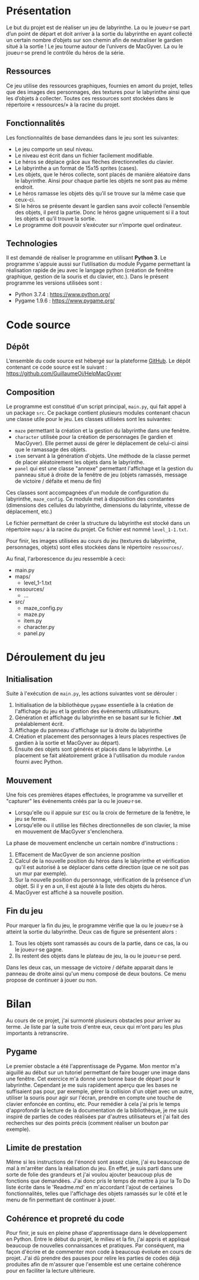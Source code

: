 # Présentation
Le but du projet est de réaliser un jeu de labyrinthe. La ou le joueu·r·se part d’un point de départ et doit arriver à la sortie du labyrinthe en ayant collecté un certain nombre d’objets sur son chemin afin de neutraliser le gardien situé à la sortie !
Le jeu tourne autour de l’univers de MacGyver. La ou le joueu·r·se prend le contrôle du héros de la série.

## Ressources
Ce jeu utilise des ressources graphiques, fournies en amont du projet, telles que des images des personnages, des textures pour le labyrinthe ainsi que les d’objets à collecter. Toutes ces ressources sont stockées dans le répertoire « ressources/» à la racine du projet.

## Fonctionnalités
Les fonctionnalités de base demandées dans le jeu sont les suivantes:
- Le jeu comporte un seul niveau.
- Le niveau est écrit dans un fichier facilement modifiable.
- Le héros se déplace grâce aux flèches directionnelles du clavier.
- Le labyrinthe a un format de 15x15 sprites (cases).
- Les objets, que le héros collecte, sont placés de manière aléatoire dans le labyrinthe. Ainsi pour chaque partie les objets ne sont pas au même endroit.
- Le héros ramasse les objets dès qu’il se trouve sur la même case que ceux-ci.
- Si le héros se présente devant le gardien sans avoir collecté l’ensemble des objets, il perd la partie. Donc le héros gagne uniquement si il a tout les objets et qu’il trouve la sortie.
- Le programme doit pouvoir s’exécuter sur n’importe quel ordinateur.

## Technologies
Il est demandé de réaliser le programme en utilisant **Python 3**.
Le programme s'appuie aussi sur l’utilisation du module Pygame permettant la réalisation rapide de jeu avec le langage python (création de fenêtre graphique, gestion de la souris et du clavier, etc.).
Dans le présent programme les versions utilisées sont :
- Python 3.7.4 : https://www.python.org/
- Pygame 1.9.6 : https://www.pygame.org/

# Code source
## Dépôt
L’ensemble du code source est hébergé sur la plateforme [GitHub](http://github.com). Le dépôt contenant ce code source est le suivant : https://github.com/GuillaumeOj/HelpMacGyver

## Composition
Le programme est constitué d'un script principal, `main.py`, qui fait appel à un package `src`.
Ce package contient plusieurs modules contenant chacun une classe utile pour le jeu. Les classes utilisées sont les suivantes:
- `maze` permettant la création et la gestion du labyrinthe dans une fenêtre.
- `character` utilisée pour la création de personnages (le gardien et MacGyver). Elle permet aussi de gérer le déplacement de celui-ci ainsi que le ramassage des objets.
- `item` servant à la génération d'objets. Une méthode de la classe permet de placer aléatoirement les objets dans le labyrinthe.
- `panel` qui est une classe "annexe" permettant l'affichage et la gestion du panneau situé à droite de la fenêtre de jeu (objets ramassés, message de victoire / défaite et menu de fin)

Ces classes sont accompagnées d'un module de configuration du labyrinthe, `maze_config`. Ce module met à disposition des constantes (dimensions des cellules du labyrinthe, dimensions du labyrinte, vitesse de déplacement, etc.)

Le fichier permettant de créer la structure du labyrinthe est stocké dans un répertoire `maps/` à la racine du projet. Ce fichier est nommé `level_1-1.txt`.

Pour finir, les images utilisées au cours du jeu (textures du labyrinthe, personnages, objets) sont elles stockées dans le répertoire `ressources/`.

Au final, l'arborescence du jeu ressemble à ceci:
- main.py
- maps/
    - level_1-1.txt
- ressources/
    - ...
- src/
    - maze_config.py
    - maze.py
    - item.py
    - character.py
    - panel.py

# Déroulement du jeu
## Initialisation
Suite à l'exécution de `main.py`, les actions suivantes vont se dérouler :

1. Initialisation de la bibliothèque `pygame` essentielle à la création de l'affichage du jeu et la gestion des événements utilisateurs.
2. Génération et affichage du labyrinthe en se basant sur le fichier **.txt** préalablement écrit.
3. Affichage du panneau d'affichage sur la droite du labyrinthe
4. Création et placement des personnages à leurs places respectives (le gardien à la sortie et MacGyver au départ).
5. Ensuite des objets sont générés et placés dans le labyrinthe. Le placement se fait aléatoirement grâce à l'utilisation du module `random` fourni avec Python.


## Mouvement
Une fois ces premières étapes effectuées, le programme va surveiller et "capturer" les événements créés par la ou le joueu·r·se.
- Lorsqu'elle ou il appuie sur `ESC` ou la croix de fermeture de la fenêtre, le jeu se ferme.
- Lorsqu'elle ou il utilise les flêches directionnelles de son clavier, la mise en mouvement de MacGyver s'enclenchera.

La phase de mouvement enclenche un certain nombre d'instructions :
1. Effacement de MacGyver de son ancienne position
2. Calcul de la nouvelle position du héros dans le labyrinthe et vérification qu'il est autorisé à se déplacer dans cette direction (que ce ne soit pas un mur par exemple).
3. Sur la nouvelle position du personnage, vérification de la présence d'un objet. Si il y en a un, il est ajouté à la liste des objets du héros.
4. MacGyver est affiché à sa nouvelle position.

## Fin du jeu
Pour marquer la fin du jeu, le programme vérifie que la ou le joueu·r·se à atteint la sortie du labyrinthe. Deux cas de figure se présentent alors :

1. Tous les objets sont ramassés au cours de la partie, dans ce cas, la ou le joueu·r·se gagne.
2. Ils restent des objets dans le plateau de jeu, la ou le joueu·r·se perd.

Dans les deux cas, un message de victoire / défaite apparait dans le panneau de droite ainsi qu'un menu composé de deux boutons. Ce menu propose de continuer à jouer ou non.

# Bilan
Au cours de ce projet, j'ai surmonté plusieurs obstacles pour arriver au terme. Je liste par la suite trois d'entre eux, ceux qui m'ont paru les plus importants à retranscrire.

## Pygame
Le premier obstacle a été l'apprentissage de Pygame.
Mon mentor m'a aiguillé au début sur un tutoriel permettant de faire bouger une image dans une fenêtre. Cet exercice m'a donné une bonne base de départ pour le labyrinthe.
Cependant je me suis rapidement aperçu que les bases ne suffisaient pas pour, par exemple, gérer la collision d'un objet avec un autre, utiliser la souris pour agir sur l'écran, prendre en compte une touche de clavier enfoncée en continu, etc.
Pour remédier à cela j'ai pris le temps d'approfondir la lecture de la documentation de la bibliothèque, je me suis inspiré de parties de codes réalisées par d'autres utilisateurs et j'ai fait des recherches sur des points précis (comment réaliser un bouton par exemple).

## Limite de prestation
Même si les instructions de l'énoncé sont assez claire, j'ai eu beaucoup de mal à m'arrêter dans la réalisation du jeu. En effet, je suis parti dans une sorte de folie des grandeurs et j'ai voulou ajouter beaucoup plus de fonctions que demandées.
J'ai donc pris le temps de mettre à jour la To Do liste écrite dans le 'Readme.md' en m'accordant l'ajout de certaines fonctionnalités, telles que l'affichage des objets ramassés sur le côté et le menu de fin permettant de continuer à jouer.

## Cohérence et propreté du code
Pour finir, je suis en pleine phase d'apprentissage dans le développement en Python. Entre le début du projet, le milieu et la fin, j'ai appris et appliqué beaucoup de nouvelles connaissances et pratiques. Par conséquent, ma façon d'écrire et de commenter mon code à beaucoup évoluée en cours de projet.
J'ai dû prendre des pauses pour relire les parties de codes déjà produites afin de m'assurer que l'ensemble est une certaine cohérence pour en faciliter la lecture ultérieure.